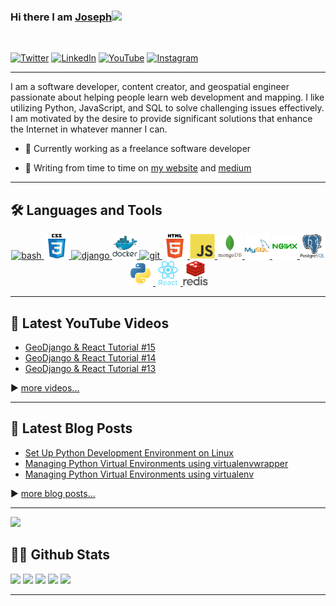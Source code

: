 ### Hi there I am [Joseph](https://linktr.ee/josephkariuki)<img src="https://raw.githubusercontent.com/MartinHeinz/MartinHeinz/master/wave.gif" width="30px">
<br/>

[![Twitter](https://img.shields.io/badge/Twitter-%231DA1F2.svg?style=for-the-badge&logo=Twitter&logoColor=white)](https://twitter.com/jkariscodes)
[![LinkedIn](https://img.shields.io/badge/linkedin-%230077B5.svg?style=for-the-badge&logo=linkedin&logoColor=white)](https://linkedin.com/in/josephkariuki)
[![YouTube](https://img.shields.io/badge/YouTube-%23FF0000.svg?style=for-the-badge&logo=YouTube&logoColor=white)](https://www.youtube.com/channel/UCGQiFQyfPSoOgVhLRiuEXTQ?sub_confirmation=1) 
[![Instagram](https://img.shields.io/badge/Instagram-E4405F?style=for-the-badge&logo=instagram&logoColor=white)](https://www.instagram.com/codekaraoke/)

---

I am a software developer, content creator, and geospatial engineer passionate about helping people learn web development and mapping. I like utilizing Python, JavaScript, and SQL to solve challenging issues effectively. I am motivated by the desire to provide significant solutions that enhance the Internet in whatever manner I can.

- 🔭 Currently working as a freelance software developer

- 🌱 Writing from time to time on [my website](https://josephkariuki.com/articles/) and [medium](https://jkariukidev.medium.com)

---

## 🛠️ Languages and Tools

<p align="center"><a href="https://www.gnu.org/software/bash/" target="_blank" rel="noreferrer"> <img src="https://www.vectorlogo.zone/logos/gnu_bash/gnu_bash-icon.svg" alt="bash" width="40" height="40"/> </a> <a href="https://www.w3schools.com/css/" target="_blank" rel="noreferrer"> <img src="https://raw.githubusercontent.com/devicons/devicon/master/icons/css3/css3-original-wordmark.svg" alt="css3" width="40" height="40"/> </a> <a href="https://www.djangoproject.com/" target="_blank" rel="noreferrer"> <img src="https://avatars.githubusercontent.com/u/27804?s=200&v=4" alt="django" width="40" height="40"/> </a> <a href="https://www.docker.com/" target="_blank" rel="noreferrer"> <img src="https://raw.githubusercontent.com/devicons/devicon/master/icons/docker/docker-original-wordmark.svg" alt="docker" width="40" height="40"/> </a> <a href="https://git-scm.com/" target="_blank" rel="noreferrer"> <img src="https://www.vectorlogo.zone/logos/git-scm/git-scm-icon.svg" alt="git" width="40" height="40"/> </a> <a href="https://www.w3.org/html/" target="_blank" rel="noreferrer"> <img src="https://raw.githubusercontent.com/devicons/devicon/master/icons/html5/html5-original-wordmark.svg" alt="html5" width="40" height="40"/> </a> <a href="https://developer.mozilla.org/en-US/docs/Web/JavaScript" target="_blank" rel="noreferrer"> <img src="https://raw.githubusercontent.com/devicons/devicon/master/icons/javascript/javascript-original.svg" alt="javascript" width="40" height="40"/> </a> </a> <a href="https://www.mongodb.com/" target="_blank" rel="noreferrer"> <img src="https://raw.githubusercontent.com/devicons/devicon/master/icons/mongodb/mongodb-original-wordmark.svg" alt="mongodb" width="40" height="40"/> </a> <a href="https://www.mysql.com/" target="_blank" rel="noreferrer"> <img src="https://raw.githubusercontent.com/devicons/devicon/master/icons/mysql/mysql-original-wordmark.svg" alt="mysql" width="40" height="40"/> </a> <a href="https://www.nginx.com" target="_blank" rel="noreferrer"> <img src="https://raw.githubusercontent.com/devicons/devicon/master/icons/nginx/nginx-original.svg" alt="nginx" width="40" height="40"/> </a> <a href="https://www.postgresql.org" target="_blank" rel="noreferrer"> <img src="https://raw.githubusercontent.com/devicons/devicon/master/icons/postgresql/postgresql-original-wordmark.svg" alt="postgresql" width="40" height="40"/> </a> <a href="https://www.python.org" target="_blank" rel="noreferrer"> <img src="https://raw.githubusercontent.com/devicons/devicon/master/icons/python/python-original.svg" alt="python" width="40" height="40"/> </a> <a href="https://reactjs.org/" target="_blank" rel="noreferrer"> <img src="https://raw.githubusercontent.com/devicons/devicon/master/icons/react/react-original-wordmark.svg" alt="react" width="40" height="40"/> </a> <a href="https://redis.io" target="_blank" rel="noreferrer"> <img src="https://raw.githubusercontent.com/devicons/devicon/master/icons/redis/redis-original-wordmark.svg" alt="redis" width="40" height="40"/> </a></p>

---

## 📝 Latest YouTube Videos

<!-- YOUTUBE-VIDEOS-LIST:START -->
- [GeoDjango & React Tutorial #15](https://www.youtube.com/watch?v=nAhB0P4xI_Y)
- [GeoDjango & React Tutorial #14](https://www.youtube.com/watch?v=8syKhRAW5NY)
- [GeoDjango & React Tutorial #13](https://youtu.be/1oFKhX2XDTw?si=tHOl4BmfKULuPTUW)
<!-- YOUTUBE-VIDEOS-LIST:END -->

▶️ [more videos...](https://www.youtube.com/channel/UCGQiFQyfPSoOgVhLRiuEXTQ?sub_confirmation=1)

---

## 📝 Latest Blog Posts

<!-- BLOG-POST-LIST:START -->
- [Set Up Python Development Environment on Linux](https://josephkariuki.com/creating-python-development-environment-on-linux-7bd95dad/)
- [Managing Python Virtual Environments using virtualenvwrapper](https://medium.com/@jkariukidev/managing-python-virtual-environments-using-virtualenvwrapper-9c6ebde27ee4)
- [Managing Python Virtual Environments using virtualenv](https://jkariukidev.medium.com/managing-python-virtual-environments-using-virtualenv-6bf22351b7a)
<!-- BLOG-POST-LIST:END -->
▶️ [more blog posts...](https://josephkariuki.com/articles/)

---

![](https://komarev.com/ghpvc/?username=jkaris&style=flat-square)

## 👨‍💻 Github Stats
![](http://github-profile-summary-cards.vercel.app/api/cards/profile-details?username=jkaris&theme=city_lights)
![](http://github-profile-summary-cards.vercel.app/api/cards/repos-per-language?username=jkaris&theme=city_lights)
![](http://github-profile-summary-cards.vercel.app/api/cards/most-commit-language?username=jkaris&theme=city_lights) 
![](http://github-profile-summary-cards.vercel.app/api/cards/stats?username=jkaris&theme=city_lights) 
![](http://github-profile-summary-cards.vercel.app/api/cards/productive-time?username=jkaris&theme=city_lights&utcOffset=3) 

---
